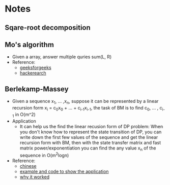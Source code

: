 # Notes

## Sqare-root decomposition

## Mo's algorithm
* Given a array, answer multiple quries sum(L, R)
* Reference: 
	* [geeksforgeeks](https://www.geeksforgeeks.org/mos-algorithm-query-square-root-decomposition-set-1-introduction/)
	* [hackerearch](https://www.hackerearth.com/practice/notes/mos-algorithm/)

## Berlekamp-Massey
* Given a sequence x<sub>1</sub>, ... ,x<sub>n</sub>, suppose it can be represented by a linear recursion form x<sub>i</sub> = c<sub>0</sub>x<sub>0</sub> + ... + c<sub>i-1</sub>x<sub>i-1</sub>, the task of BM is to find c<sub>0</sub>, ... , c<sub>i-1</sub> in O(m^2)
* Application
	* It can help us the find the linear recusion form of DP problem: When you don't know how to represent the state transition of DP, you can write down the first few values of the sequence and get the linear recursion form with BM, then with the state transfer matrix and  fast matrix power/exponentiation you can find the any value x<sub>n</sub> of the sequence in O(m<sup>2</sup>logn)
* Reference: 
	* [chinese](https://www.cnblogs.com/zzqsblog/p/6877339.html)
	* [example and code to show the application](https://codeforces.com/blog/entry/61306)
	* [why it worked](https://grocid.net/2012/11/22/berlekamp-massey-algorithm-explained/)